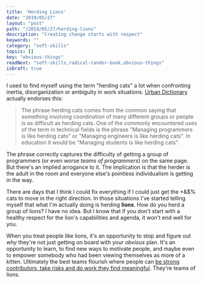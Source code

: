 ```yaml
---
title: 'Herding Lions'
date: "2019/05/27"
layout: "post"
path: "/2019/05/27/herding-lions"
description: "Creating change starts with respect"
keywords: ""
category: "soft-skills"
topics: []
key: "obvious-things"
readNext: "soft-skills,radical-candor-book,obvious-things"
isDraft: true
---
```


I used to find myself using the term "herding cats" a lot when confronting inertia, disorganization or ambiguity in work situations.  [Urban Dictionary](https://www.urbandictionary.com/define.php?term=herding%20cats) actually endorses this:

> The phrase herding cats comes from the common saying that something involving coordination of many different groups or people is as difficult as herding cats. One of the commonly encountered uses of the term in technical fields is the phrase "Managing programmers is like herding cats" or "Managing engineers is like herding cats". In education it would be "Managing students is like herding cats".

The phrase correctly captures the difficulty of getting a group of programmers (or even worse *teams of programmers*) on the same page.  But there's an implied arrogance to it.  The implication is that the herder is the adult in the room and everyone else's pointless individualism is getting in the way.

There are days that I think I could fix everything if I could just get the *&$% cats to move in the right direction.  In those situations  I've started telling myself that what I'm actually doing is herding **lions**.  How do you herd a group of lions?  I have no idea.  But I know that if you don't start with a healthy respect for the lion's capabilities and agenda, it won't end well for you.

When you treat people like lions, it's an opportunity to stop and figure out *why* they're not just getting on board with your *obvious* plan.  It's an opportunity to learn, to find new ways to motivate people, and maybe even to empower somebody who had been viewing themselves as more of a kitten.  Ultimately the best teams flourish where people can [be strong contributors, take risks and do work they find meaningful](https://rework.withgoogle.com/blog/five-keys-to-a-successful-google-team/).  They're teams of lions.
